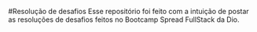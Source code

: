 #Resolução de desafios
Esse repositório foi feito com a intuição de postar as resoluções de desafios feitos no Bootcamp Spread FullStack da Dio.
